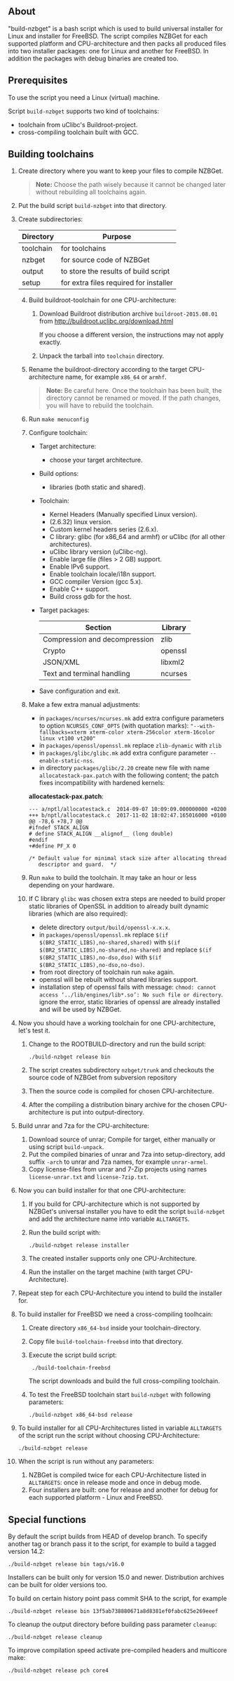 About
-----

"build-nzbget" is a bash script which is used to build universal installer
for Linux and installer for FreeBSD. The script compiles NZBGet for each
supported platform and CPU-architecture and then packs all produced files
into two installer packages: one for Linux and another for FreeBSD. In
addition the packages with debug binaries are created too.

Prerequisites
-------------

To use the script you need a Linux (virtual) machine.

Script `build-nzbget` supports two kind of toolchains:
   - toolchain from uClibc's Buildroot-project.
   - cross-compiling toolchain built with GCC.


Building toolchains
-------------------

1.  Create directory where you want to keep your files to compile NZBGet.
    > **Note:** Choose the path wisely because it cannot be changed later 
    > without rebuilding all toolchains again.

2.  Put the build script `build-nzbget` into that directory.

3.  Create subdirectories:

    | Directory   | Purpose                                |
    |-------------|----------------------------------------|
    | toolchain   | for toolchains                         |
    | nzbget      | for source code of NZBGet              |
    | output      | to store the results of build script   |
    | setup       | for extra files required for installer |

    4.  Build buildroot-toolchain for one CPU-architecture:

        1.  Download Buildroot distribution archive `buildroot-2015.08.01` from
            http://buildroot.uclibc.org/download.html
   
            If you choose a different version, the instructions may not apply exactly.
        2.  Unpack the tarball into `toolchain` directory.

    3.  Rename the buildroot-directory according to the target CPU-architecture name,
        for example `x86_64` or `armhf`.
        > **Note:** Be careful here. Once the toolchain has been built, the
          directory cannot be renamed or moved. If the path changes, you will
          have to rebuild the toolchain.
    4.  Run `make menuconfig`
    5.  Configure toolchain:
        - Target architecture:
            - choose your target architecture.
        - Build options:
            - libraries (both static and shared).
        - Toolchain:
            - Kernel Headers (Manually specified Linux version).
            - (2.6.32) linux version.
            - Custom kernel headers series (2.6.x).
            - C library: glibc (for x86_64 and armhf) or uClibc (for all other architectures).
            - uClibc library version (uClibc-ng).
            - Enable large file (files > 2 GB) support.
            - Enable IPv6 support.
            - Enable toolchain locale/i18n support.
            - GCC compiler Version (gcc 5.x).
            - Enable C++ support.
            - Build cross gdb for the host.
        - Target packages:

           | Section                       | Library |
           |-------------------------------|---------|
           | Compression and decompression | zlib    |
           | Crypto                        | openssl |
           | JSON/XML                      | libxml2 |
           | Text and terminal handling    | ncurses |
        
        - Save configuration and exit.
         
    6.  Make a few extra manual adjustments:
        - in `packages/ncurses/ncurses.mk` add extra configure parameters to
          option `NCURSES_CONF_OPTS` (with quotation marks):
          `"--with-fallbacks=xterm xterm-color xterm-256color xterm-16color linux vt100 vt200"`
        - in `packages/openssl/openssl.mk` replace `zlib-dynamic` with `zlib`
        - in `packages/glibc/glibc.mk` add extra configure parameter
          `--enable-static-nss`.
        - in directory `packages/glibc/2.20` create new file with name `allocatestack-pax.patch`
          with the following content; the patch fixes incompatibility with hardened kernels:

        **allocatestack-pax.patch**:
        ```
        --- a/nptl/allocatestack.c	2014-09-07 10:09:09.000000000 +0200
        +++ b/nptl/allocatestack.c	2017-11-02 18:02:47.165016000 +0100
        @@ -78,6 +78,7 @@
        #ifndef STACK_ALIGN
        # define STACK_ALIGN __alignof__ (long double)
        #endif
        +#define PF_X 0
          
        /* Default value for minimal stack size after allocating thread
           descriptor and guard.  */
        ```
          
    7.  Run `make` to build the toolchain. It may take an hour or less depending
        on your hardware.
    8.  If C library `glibc` was chosen extra steps are needed to build proper
        static libraries of OpenSSL in addition to already built dynamic
        libraries (which are also required):
        - delete directory `output/build/openssl-x.x.x`.
        - in `packages/openssl/openssl.mk` replace 
          `$(if $(BR2_STATIC_LIBS),no-shared,shared)` with
          `$(if $(BR2_STATIC_LIBS),no-shared,no-shared)`
          and replace `$(if $(BR2_STATIC_LIBS),no-dso,dso)` with
          `$(if $(BR2_STATIC_LIBS),no-dso,no-dso)`.
        - from root directory of toolchain run `make` again.
        - openssl will be rebuilt without shared libraries support.
        - installation step of openssl fails with message:
          `chmod: cannot access ‘../lib/engines/lib*.so’: No such file or directory`.
          ignore the error, static libraries of openssl are already installed
          and will be used by NZBGet.

5.  Now you should have a working toolchain for one CPU-architecture, let's
    test it.

    1.  Change to the ROOTBUILD-directory and run the build script:
    
        `./build-nzbget release bin` _<CPU-Architecture>_
    
    2.  The script creates subdirectory `nzbget/trunk` and checkouts the source
        code of NZBGet from subversion repository
    3.  Then the source code is compiled for chosen CPU-architecture.
    4.  After the compiling a distribution binary archive for the chosen
        CPU-architecture is put into output-directory.

6.  Build unrar and 7za for the CPU-architecture:
    1.  Download source of unrar; Compile for target, either manually or
        using script `build-unpack`.
    2.  Put the compiled binaries of unrar and 7za into setup-directory, add
        suffix `-arch` to unrar and 7za names, for example `unrar-armel`.
    3.  Copy license-files from unrar and 7-Zip projects using names
        `license-unrar.txt` and `license-7zip.txt`.

7.  Now you can build installer for that one CPU-architecture:
    1.  If you build for CPU-architecture which is not supported by NZBGet's
        universal installer you have to edit the script `build-nzbget` and
        add the architecture name into variable `ALLTARGETS`.
    2.  Run the build script with:
  
        `./build-nzbget release installer` _<CPU-Architecture>_
  
    3.  The created installer supports only one CPU-Architecture.
    4.  Run the installer on the target machine (with target CPU-Architecture).

8.  Repeat step for each CPU-Architecture you intend to build the installer for.

9.  To build installer for FreeBSD we need a cross-compiling toolhcain:
    1.  Create directory `x86_64-bsd` inside your toolchain-directory.
    2.  Copy file `build-toolchain-freebsd` into that directory.
    3.  Execute the script build script:

        ``` ./build-toolchain-freebsd```
         
        The script downloads and build the full cross-compiling toolchain.

    4.  To test the FreeBSD toolchain start `build-nzbget` with following parameters:

        ```./build-nzbget x86_64-bsd release```

10. To build installer for all CPU-Architectures listed in variable `ALLTARGETS`
    of the script run the script without choosing CPU-Architecture:

    ```./build-nzbget release```

11. When the script is run without any parameters:
    1.  NZBGet is compiled twice for each CPU-Architecture listed in
        `ALLTARGETS`: once in release mode and once in debug mode.
    2.  Four installers are built: one for release and another for debug for
        each supported platform - Linux and FreeBSD.

Special functions
-----------------
By default the script builds from HEAD of develop branch. To specify another
tag or branch pass it to the script, for example to build a tagged version 14.2:

```./build-nzbget release bin tags/v16.0```

Installers can be built only for version 15.0 and newer. Distribution archives
can be built for older versions too.

To build on certain history point pass commit SHA to the script, for example

```./build-nzbget release bin 13f5ab738880671a8d8381ef0fabc625e269eeef```

To cleanup the output directory before building pass parameter `cleanup`:

```./build-nzbget release cleanup```

To improve compilation speed activate pre-compiled headers and multicore make:

```./build-nzbget release pch core4```

